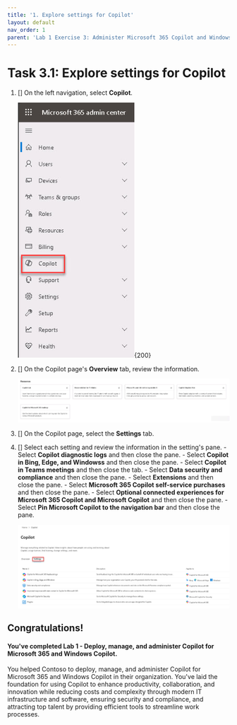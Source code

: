 ```yaml
---
title: '1. Explore settings for Copilot'
layout: default
nav_order: 1
parent: 'Lab 1 Exercise 3: Administer Microsoft 365 Copilot and Windows Copilot'
---
```


# Task 3.1: Explore settings for Copilot

1. [] On the left navigation, select **Copilot**.

    ![30a.jpg](../media/lab1/30a.jpg){200}

1. [] On the Copilot page's **Overview** tab, review the information. 

    ![31a.jpg](../media/lab1/31a.jpg)

1. [] On the Copilot page, select the **Settings** tab.

1. [] Select each setting and review the information in the setting's pane.
		- Select **Copilot diagnostic logs** and then close the pane.
		- Select **Copilot in Bing, Edge, and Windowss** and then close the pane.
		- Select **Copilot in Teams meetings** and then close the tab.
		- Select **Data security and compliance** and then close the pane.
		- Select **Extensions** and then close the pane.
		- Select **Microsoft 365 Copilot self-service purchases** and then close the pane.
		- Select **Optional connected experiences for Microsoft 365 Copilot and Microsoft Copilot** and then close the pane.
		- Select **Pin Microsoft Copilot to the navigation bar** and then close the pane.

    ![32a.jpg](../media/lab1/32a.jpg)

## **Congratulations!**  

#### You've completed Lab 1 - Deploy, manage, and administer Copilot for Microsoft 365 and Windows Copilot.

You helped Contoso to deploy, manage, and administer Copilot for Microsoft 365 and Windows Copilot in their organization. You've laid the foundation for using Copilot to enhance productivity, collaboration, and innovation while reducing costs and complexity through modern IT infrastructure and software, ensuring security and compliance, and attracting top talent by providing efficient tools to streamline work processes. 
